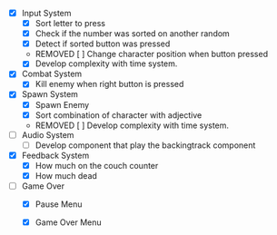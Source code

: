 - [x] Input System
    - [x] Sort letter to press
    - [x] Check if the number was sorted on another random
    - [x] Detect if sorted button was pressed
    - REMOVED [ ] Change character position when button pressed
    - [x] Develop complexity with time system.
- [x] Combat System
    - [x] Kill enemy when right button is pressed
- [x] Spawn System
    - [x] Spawn Enemy
    - [x] Sort combination of character with adjective
    - REMOVED [ ] Develop complexity with time system.
- [ ] Audio System
    - [ ] Develop component that play the backingtrack component
- [x] Feedback System
    - [x] How much on the couch counter
    - [x] How much dead
- [ ] Game Over
    - [x] Pause Menu
    - [x] Game Over Menu
    
